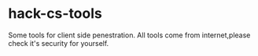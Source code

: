 # hack-cs-tools
Some tools for client side penestration.
All tools come from internet,please check it's security for yourself.


